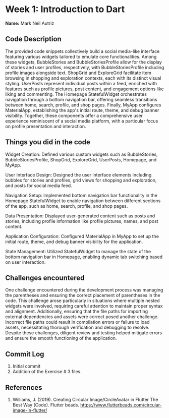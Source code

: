 # Week 1: Introduction to Dart

**Name:** Mark Neil Autriz <br/>
## Code Description

The provided code snippets collectively build a social media-like interface featuring various widgets tailored to emulate core functionalities. Among these widgets, BubbleStories and BubbleStoriesProfile allow for the display of stories and user profiles, respectively, with BubbleStoriesProfile including profile images alongside text. ShopGrid and ExploreGrid facilitate item browsing in shopping and exploration contexts, each with its distinct visual styling. UserPosts represent individual posts within a feed, enriched with features such as profile pictures, post content, and engagement options like liking and commenting. The Homepage StatefulWidget orchestrates navigation through a bottom navigation bar, offering seamless transitions between home, search, profile, and shop pages. Finally, MyApp configures MaterialApp, establishing the app's initial route, theme, and debug banner visibility. Together, these components offer a comprehensive user experience reminiscent of a social media platform, with a particular focus on profile presentation and interaction.

## Things you did in the code
Widget Creation: Defined various custom widgets such as BubbleStories, BubbleStoriesProfile, ShopGrid, ExploreGrid, UserPosts, Homepage, and MyApp.

User Interface Design: Designed the user interface elements including bubbles for stories and profiles, grid views for shopping and exploration, and posts for social media feed.

Navigation Setup: Implemented bottom navigation bar functionality in the Homepage StatefulWidget to enable navigation between different sections of the app, such as home, search, profile, and shop pages.

Data Presentation: Displayed user-generated content such as posts and stories, including profile information like profile pictures, names, and post content.

Application Configuration: Configured MaterialApp in MyApp to set up the initial route, theme, and debug banner visibility for the application.

State Management: Utilized StatefulWidget to manage the state of the bottom navigation bar in Homepage, enabling dynamic tab switching based on user interaction.

## Challenges encountered

One challenge encountered during the development process was managing the parentheses and ensuring the correct placement of parentheses in the code. This challenge arose particularly in situations where multiple nested widgets were involved, requiring careful attention to maintain proper syntax and alignment. Additionally, ensuring that the file paths for importing external dependencies and assets were correct posed another challenge. Incorrect file paths could result in compilation errors or failure to load assets, necessitating thorough verification and debugging to resolve. Despite these challenges, diligent review and testing helped mitigate errors and ensure the smooth functioning of the application.

## Commit Log

1. Initial commit
2. Addition of the Exercise # 3 files.

## References
1. Williams, J. (2019). Creating Circular Image/CircleAvatar in Flutter The Best Way (Code). Flutter beads. https://www.flutterbeads.com/circular-image-in-flutter/